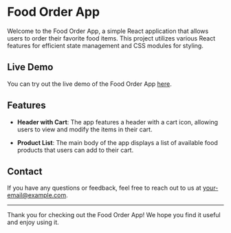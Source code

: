 # Food Order App

Welcome to the Food Order App, a simple React application that allows users to order their favorite food items. This project utilizes various React features for efficient state management and CSS modules for styling.

## Live Demo
You can try out the live demo of the Food Order App [here](#https://pranavmodi999.github.io/Food-Order-App/).

## Features

- **Header with Cart**: The app features a header with a cart icon, allowing users to view and modify the items in their cart.

- **Product List**: The main body of the app displays a list of available food products that users can add to their cart.

## Contact

If you have any questions or feedback, feel free to reach out to us at [your-email@example.com](pranavmodi767@gmail.com).

---

Thank you for checking out the Food Order App! We hope you find it useful and enjoy using it.
